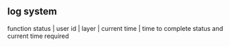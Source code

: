 

## log system
function status | user id | layer | current time | time to complete
status and current time required

